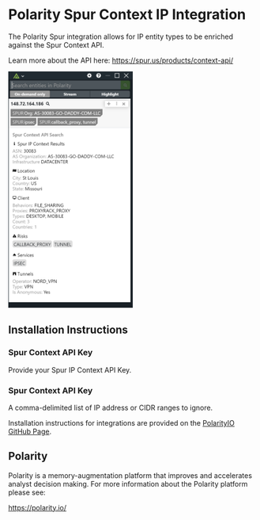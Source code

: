 # Polarity Spur Context IP Integration

The Polarity Spur integration allows for IP entity types to be enriched against the Spur Context API.

Learn more about the API here: https://spur.us/products/context-api/

<img src="images/overlay.png" width="50%">

## Installation Instructions

### Spur Context API Key 

Provide your Spur IP Context API Key. 

### Spur Context API Key

A comma-delimited list of IP address or CIDR ranges to ignore.

Installation instructions for integrations are provided on the [PolarityIO GitHub Page](https://polarityio.github.io/).

## Polarity

Polarity is a memory-augmentation platform that improves and accelerates analyst decision making.  For more information about the Polarity platform please see:

https://polarity.io/
